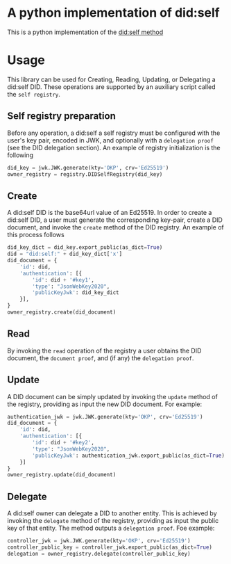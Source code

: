 # A python implementation of did:self
This is a python implementation of the [did:self method](https://github.com/mmlab-aueb/did-self)

# Usage
This library can be used for Creating, Reading, Updating, or Delegating a 
did:self DID. These operations are supported by an auxiliary script called the
`self registry`.

## Self registry preparation
Before any operation, a did:self a self registry must be configured with the
user's key pair, encoded in JWK, and optionally with a `delegation proof` (see
the DID delegation section). An example of registry initialization is the following

```python
did_key = jwk.JWK.generate(kty='OKP', crv='Ed25519')
owner_registry = registry.DIDSelfRegistry(did_key)
```

## Create
A did:self DID is the base64url value of an Ed25519. In order to create a did:self
DID, a user must generate the corresponding key-pair, create a DID document, and
invoke the `create` method of the DID registry. An example of this process follows

```python
did_key_dict = did_key.export_public(as_dict=True)
did = "did:self:" + did_key_dict['x']
did_document = {
    'id': did,
    'authentication': [{
        'id': did + '#key1',
        'type': "JsonWebKey2020",
        'publicKeyJwk': did_key_dict
    }],  
}
owner_registry.create(did_document)
```
## Read
By invoking the `read` operation of the registry a user obtains the DID document, 
the `document proof`, and (if any) the `delegation proof`.

## Update
A DID document can be simply updated by invoking the `update` method of the
registry, providing as input the new DID document. For example:

```python
authentication_jwk = jwk.JWK.generate(kty='OKP', crv='Ed25519')
did_document = {
    'id': did,
    'authentication': [{
        'id': did + '#key2',
        'type': "JsonWebKey2020",
        'publicKeyJwk': authentication_jwk.export_public(as_dict=True)
    }]
}
owner_registry.update(did_document)
```
## Delegate
A did:self owner can delegate a DID to another entity. This is achieved by
invoking the `delegate` method of the registry, providing as input the public
key of that entity. The method outputs a `delegation proof`. Foe example:

```python
controller_jwk = jwk.JWK.generate(kty='OKP', crv='Ed25519')
controller_public_key = controller_jwk.export_public(as_dict=True)
delegation = owner_registry.delegate(controller_public_key)
```